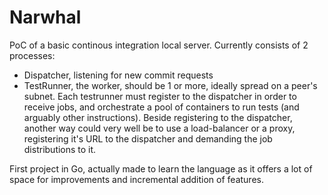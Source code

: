 Narwhal
=======

PoC of a basic continous integration local server. Currently consists of 2
processes:

- Dispatcher, listening for new commit requests
- TestRunner, the worker, should be 1 or more, ideally spread on a peer's subnet.
  Each testrunner must register to the dispatcher in order to receive jobs, and
  orchestrate a pool of containers to run tests (and arguably other instructions).
  Beside registering to the dispatcher, another way could very well be to use a
  load-balancer or a proxy, registering it's URL to the dispatcher and
  demanding the job distributions to it.

First project in Go, actually made to learn the language as it offers a lot of
space for improvements and incremental addition of features.
